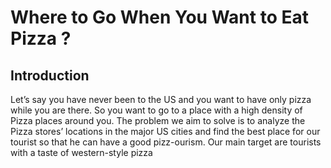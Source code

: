 # Where to Go When You Want to Eat Pizza ?



## Introduction

Let’s say you have never been to the US and you want to have only pizza while you are there. So you want to go to a place with a high density of Pizza places around you. The problem we aim to solve is to analyze the Pizza stores’ locations in the major US cities and find the best place for our tourist so that he can have a good pizz-ourism. Our main target are tourists with a taste of western-style pizza
